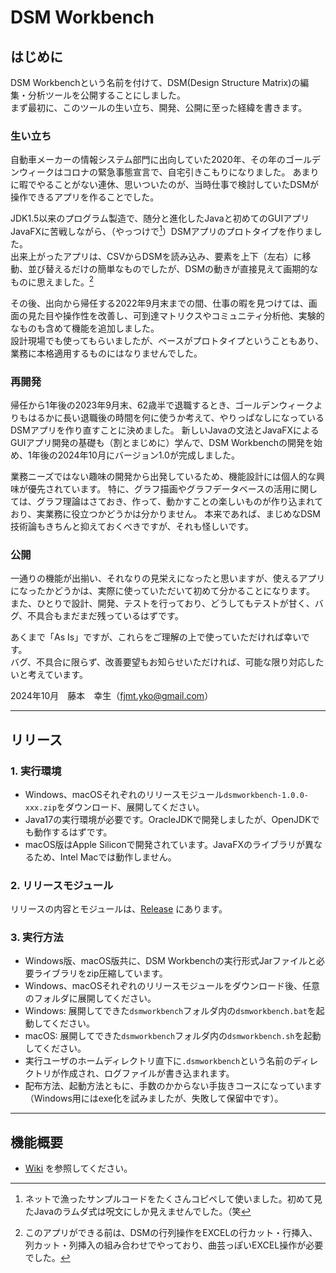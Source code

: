 # DSM Workbench
## はじめに
DSM Workbenchという名前を付けて、DSM(Design Structure Matrix)の編集・分析ツールを公開することにしました。<br>
まず最初に、このツールの生い立ち、開発、公開に至った経緯を書きます。

### 生い立ち
自動車メーカーの情報システム部門に出向していた2020年、その年のゴールデンウィークはコロナの緊急事態宣言で、自宅引きこもりになりました。
あまりに暇でやることがない連休、思いついたのが、当時仕事で検討していたDSMが操作できるアプリを作ることでした。

JDK1.5以来のプログラム製造で、随分と進化したJavaと初めてのGUIアプリJavaFXに苦戦しながら、（やっつけで[^1]）DSMアプリのプロトタイプを作りました。<br>
出来上がったアプリは、CSVからDSMを読み込み、要素を上下（左右）に移動、並び替えるだけの簡単なものでしたが、DSMの動きが直接見えて画期的なものに思えました。[^2]

[^1]: ネットで漁ったサンプルコードをたくさんコピペして使いました。初めて見たJavaのラムダ式は呪文にしか見えませんでした。（笑
[^2]: このアプリができる前は、DSMの行列操作をEXCELの行カット・行挿入、列カット・列挿入の組み合わせでやっており、曲芸っぽいEXCEL操作が必要でした。

その後、出向から帰任する2022年9月末までの間、仕事の暇を見つけては、画面の見た目や操作性を改善し、可到達マトリクスやコミュニティ分析他、実験的なものも含めて機能を追加しました。<br>
設計現場でも使ってもらいましたが、ベースがプロトタイプということもあり、業務に本格適用するものにはなりませんでした。

### 再開発
帰任から1年後の2023年9月末、62歳半で退職するとき、ゴールデンウィークよりもはるかに長い退職後の時間を何に使うか考えて、やりっぱなしになっているDSMアプリを作り直すことに決めました。
新しいJavaの文法とJavaFXによるGUIアプリ開発の基礎も（割とまじめに）学んで、DSM Workbenchの開発を始め、1年後の2024年10月にバージョン1.0が完成しました。

業務ニーズではない趣味の開発から出発しているため、機能設計には個人的な興味が優先されています。
特に、グラフ描画やグラフデータベースの活用に関しては、グラフ理論はさておき、作って、動かすことの楽しいものが作り込まれており、実業務に役立つかどうかは分かりません。
本来であれば、まじめなDSM技術論もきちんと抑えておくべきですが、それも怪しいです。

### 公開
一通りの機能が出揃い、それなりの見栄えになったと思いますが、使えるアプリになったかどうかは、実際に使っていただいて初めて分かることになります。
また、ひとりで設計、開発、テストを行っており、どうしてもテストが甘く、バグ、不具合もまだまだ残っているはずです。

あくまで「As Is」ですが、これらをご理解の上で使っていただければ幸いです。<br>
バグ、不具合に限らず、改善要望もお知らせいただければ、可能な限り対応したいと考えています。

2024年10月　藤本　幸生（fjmt.yko@gmail.com）

----------
## リリース
### 1. 実行環境
  - Windows、macOSそれぞれのリリースモジュール`dsmworkbench-1.0.0-xxx.zip`をダウンロード、展開してください。
  - Java17の実行環境が必要です。OracleJDKで開発しましたが、OpenJDKでも動作するはずです。
  - macOS版はApple Siliconで開発されています。JavaFXのライブラリが異なるため、Intel Macでは動作しません。

### 2. リリースモジュール
リリースの内容とモジュールは、[Release](https://github.com/fujimoto-yukio/dsm/releases) にあります。

### 3. 実行方法
  - Windows版、macOS版共に、DSM Workbenchの実行形式Jarファイルと必要ライブラリをzip圧縮しています。
  - Windows、macOSそれぞれのリリースモジュールをダウンロード後、任意のフォルダに展開してください。
  - Windows: 展開してできた`dsmworkbench`フォルダ内の`dsmworkbench.bat`を起動してください。
  - macOS: 展開してできた`dsmworkbench`フォルダ内の`dsmworkbench.sh`を起動してください。
  - 実行ユーザのホームディレクトリ直下に`.dsmworkbench`という名前のディレクトリが作成され、ログファイルが書き込まれます。
  - 配布方法、起動方法ともに、手数のかからない手抜きコースになっています（Windows用にはexe化を試みましたが、失敗して保留中です）。

----------
## 機能概要
  - [Wiki](https://github.com/fujimoto-yukio/dsm/wiki) を参照してください。
